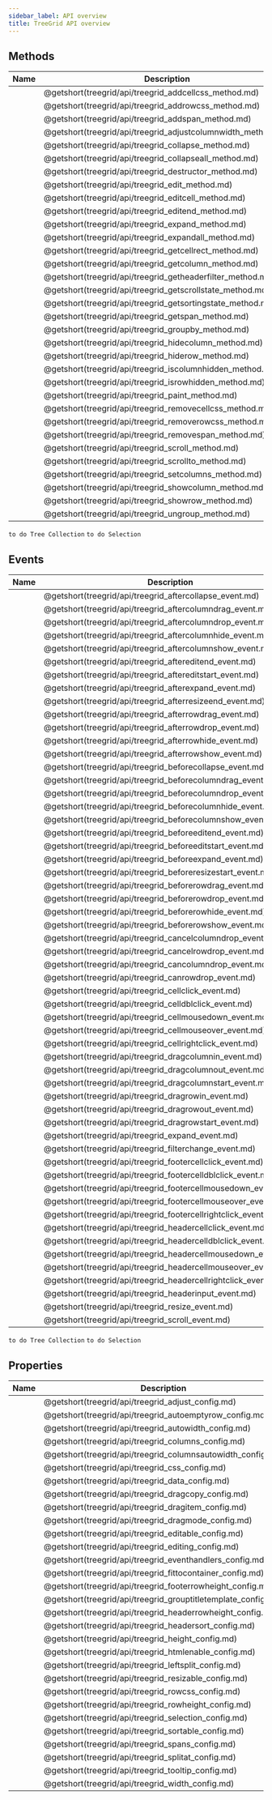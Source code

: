 ```yaml
---
sidebar_label: API overview
title: TreeGrid API overview
---
```


## Methods

| Name                                                  | Description                                                  |
| ----------------------------------------------------- | ------------------------------------------------------------ |
| [](treegrid/api/treegrid_addcellcss_method.md)        | @getshort(treegrid/api/treegrid_addcellcss_method.md)        |
| [](treegrid/api/treegrid_addrowcss_method.md)         | @getshort(treegrid/api/treegrid_addrowcss_method.md)         |
| [](treegrid/api/treegrid_addspan_method.md)           | @getshort(treegrid/api/treegrid_addspan_method.md)           |
| [](treegrid/api/treegrid_adjustcolumnwidth_method.md) | @getshort(treegrid/api/treegrid_adjustcolumnwidth_method.md) |
| [](treegrid/api/treegrid_collapse_method.md)          | @getshort(treegrid/api/treegrid_collapse_method.md)          |
| [](treegrid/api/treegrid_collapseall_method.md)       | @getshort(treegrid/api/treegrid_collapseall_method.md)       |
| [](treegrid/api/treegrid_destructor_method.md)        | @getshort(treegrid/api/treegrid_destructor_method.md)        |
| [](treegrid/api/treegrid_edit_method.md)              | @getshort(treegrid/api/treegrid_edit_method.md)              |
| [](treegrid/api/treegrid_editcell_method.md)          | @getshort(treegrid/api/treegrid_editcell_method.md)          |
| [](treegrid/api/treegrid_editend_method.md)           | @getshort(treegrid/api/treegrid_editend_method.md)           |
| [](treegrid/api/treegrid_expand_method.md)            | @getshort(treegrid/api/treegrid_expand_method.md)            |
| [](treegrid/api/treegrid_expandall_method.md)         | @getshort(treegrid/api/treegrid_expandall_method.md)         |
| [](treegrid/api/treegrid_getcellrect_method.md)       | @getshort(treegrid/api/treegrid_getcellrect_method.md)       |
| [](treegrid/api/treegrid_getcolumn_method.md)         | @getshort(treegrid/api/treegrid_getcolumn_method.md)         |
| [](treegrid/api/treegrid_getheaderfilter_method.md)   | @getshort(treegrid/api/treegrid_getheaderfilter_method.md)   |
| [](treegrid/api/treegrid_getscrollstate_method.md)    | @getshort(treegrid/api/treegrid_getscrollstate_method.md)    |
| [](treegrid/api/treegrid_getsortingstate_method.md)   | @getshort(treegrid/api/treegrid_getsortingstate_method.md)   |
| [](treegrid/api/treegrid_getspan_method.md)           | @getshort(treegrid/api/treegrid_getspan_method.md)           |
| [](treegrid/api/treegrid_groupby_method.md)           | @getshort(treegrid/api/treegrid_groupby_method.md)           |
| [](treegrid/api/treegrid_hidecolumn_method.md)        | @getshort(treegrid/api/treegrid_hidecolumn_method.md)        |
| [](treegrid/api/treegrid_hiderow_method.md)           | @getshort(treegrid/api/treegrid_hiderow_method.md)           |
| [](treegrid/api/treegrid_iscolumnhidden_method.md)    | @getshort(treegrid/api/treegrid_iscolumnhidden_method.md)    |
| [](treegrid/api/treegrid_isrowhidden_method.md)       | @getshort(treegrid/api/treegrid_isrowhidden_method.md)       |
| [](treegrid/api/treegrid_paint_method.md)             | @getshort(treegrid/api/treegrid_paint_method.md)             |
| [](treegrid/api/treegrid_removecellcss_method.md)     | @getshort(treegrid/api/treegrid_removecellcss_method.md)     |
| [](treegrid/api/treegrid_removerowcss_method.md)      | @getshort(treegrid/api/treegrid_removerowcss_method.md)      |
| [](treegrid/api/treegrid_removespan_method.md)        | @getshort(treegrid/api/treegrid_removespan_method.md)        |
| [](treegrid/api/treegrid_scroll_method.md)            | @getshort(treegrid/api/treegrid_scroll_method.md)            |
| [](treegrid/api/treegrid_scrollto_method.md)          | @getshort(treegrid/api/treegrid_scrollto_method.md)          |
| [](treegrid/api/treegrid_setcolumns_method.md)        | @getshort(treegrid/api/treegrid_setcolumns_method.md)        |
| [](treegrid/api/treegrid_showcolumn_method.md)        | @getshort(treegrid/api/treegrid_showcolumn_method.md)        |
| [](treegrid/api/treegrid_showrow_method.md)           | @getshort(treegrid/api/treegrid_showrow_method.md)           |
| [](treegrid/api/treegrid_ungroup_method.md)           | @getshort(treegrid/api/treegrid_ungroup_method.md)           |

`to do Tree Collection`
`to do Selection`

## Events

| Name                                                    | Description                                                    |
| ------------------------------------------------------- | -------------------------------------------------------------- |
| [](treegrid/api/treegrid_aftercollapse_event.md)        | @getshort(treegrid/api/treegrid_aftercollapse_event.md)        |
| [](treegrid/api/treegrid_aftercolumndrag_event.md)      | @getshort(treegrid/api/treegrid_aftercolumndrag_event.md)      |
| [](treegrid/api/treegrid_aftercolumndrop_event.md)      | @getshort(treegrid/api/treegrid_aftercolumndrop_event.md)      |
| [](treegrid/api/treegrid_aftercolumnhide_event.md)      | @getshort(treegrid/api/treegrid_aftercolumnhide_event.md)      |
| [](treegrid/api/treegrid_aftercolumnshow_event.md)      | @getshort(treegrid/api/treegrid_aftercolumnshow_event.md)      |
| [](treegrid/api/treegrid_aftereditend_event.md)         | @getshort(treegrid/api/treegrid_aftereditend_event.md)         |
| [](treegrid/api/treegrid_aftereditstart_event.md)       | @getshort(treegrid/api/treegrid_aftereditstart_event.md)       |
| [](treegrid/api/treegrid_afterexpand_event.md)          | @getshort(treegrid/api/treegrid_afterexpand_event.md)          |
| [](treegrid/api/treegrid_afterresizeend_event.md)       | @getshort(treegrid/api/treegrid_afterresizeend_event.md)       |
| [](treegrid/api/treegrid_afterrowdrag_event.md)         | @getshort(treegrid/api/treegrid_afterrowdrag_event.md)         |
| [](treegrid/api/treegrid_afterrowdrop_event.md)         | @getshort(treegrid/api/treegrid_afterrowdrop_event.md)         |
| [](treegrid/api/treegrid_afterrowhide_event.md)         | @getshort(treegrid/api/treegrid_afterrowhide_event.md)         |
| [](treegrid/api/treegrid_afterrowshow_event.md)         | @getshort(treegrid/api/treegrid_afterrowshow_event.md)         |
| [](treegrid/api/treegrid_beforecollapse_event.md)       | @getshort(treegrid/api/treegrid_beforecollapse_event.md)       |
| [](treegrid/api/treegrid_beforecolumndrag_event.md)     | @getshort(treegrid/api/treegrid_beforecolumndrag_event.md)     |
| [](treegrid/api/treegrid_beforecolumndrop_event.md)     | @getshort(treegrid/api/treegrid_beforecolumndrop_event.md)     |
| [](treegrid/api/treegrid_beforecolumnhide_event.md)     | @getshort(treegrid/api/treegrid_beforecolumnhide_event.md)     |
| [](treegrid/api/treegrid_beforecolumnshow_event.md)     | @getshort(treegrid/api/treegrid_beforecolumnshow_event.md)     |
| [](treegrid/api/treegrid_beforeeditend_event.md)        | @getshort(treegrid/api/treegrid_beforeeditend_event.md)        |
| [](treegrid/api/treegrid_beforeeditstart_event.md)      | @getshort(treegrid/api/treegrid_beforeeditstart_event.md)      |
| [](treegrid/api/treegrid_beforeexpand_event.md)         | @getshort(treegrid/api/treegrid_beforeexpand_event.md)         |
| [](treegrid/api/treegrid_beforeresizestart_event.md)    | @getshort(treegrid/api/treegrid_beforeresizestart_event.md)    |
| [](treegrid/api/treegrid_beforerowdrag_event.md)        | @getshort(treegrid/api/treegrid_beforerowdrag_event.md)        |
| [](treegrid/api/treegrid_beforerowdrop_event.md)        | @getshort(treegrid/api/treegrid_beforerowdrop_event.md)        |
| [](treegrid/api/treegrid_beforerowhide_event.md)        | @getshort(treegrid/api/treegrid_beforerowhide_event.md)        |
| [](treegrid/api/treegrid_beforerowshow_event.md)        | @getshort(treegrid/api/treegrid_beforerowshow_event.md)        |
| [](treegrid/api/treegrid_cancelcolumndrop_event.md)     | @getshort(treegrid/api/treegrid_cancelcolumndrop_event.md)     |
| [](treegrid/api/treegrid_cancelrowdrop_event.md)        | @getshort(treegrid/api/treegrid_cancelrowdrop_event.md)        |
| [](treegrid/api/treegrid_cancolumndrop_event.md)        | @getshort(treegrid/api/treegrid_cancolumndrop_event.md)        |
| [](treegrid/api/treegrid_canrowdrop_event.md)           | @getshort(treegrid/api/treegrid_canrowdrop_event.md)           |
| [](treegrid/api/treegrid_cellclick_event.md)            | @getshort(treegrid/api/treegrid_cellclick_event.md)            |
| [](treegrid/api/treegrid_celldblclick_event.md)         | @getshort(treegrid/api/treegrid_celldblclick_event.md)         |
| [](treegrid/api/treegrid_cellmousedown_event.md)        | @getshort(treegrid/api/treegrid_cellmousedown_event.md)        |
| [](treegrid/api/treegrid_cellmouseover_event.md)        | @getshort(treegrid/api/treegrid_cellmouseover_event.md)        |
| [](treegrid/api/treegrid_cellrightclick_event.md)       | @getshort(treegrid/api/treegrid_cellrightclick_event.md)       |
| [](treegrid/api/treegrid_dragcolumnin_event.md)         | @getshort(treegrid/api/treegrid_dragcolumnin_event.md)         |
| [](treegrid/api/treegrid_dragcolumnout_event.md)        | @getshort(treegrid/api/treegrid_dragcolumnout_event.md)        |
| [](treegrid/api/treegrid_dragcolumnstart_event.md)      | @getshort(treegrid/api/treegrid_dragcolumnstart_event.md)      |
| [](treegrid/api/treegrid_dragrowin_event.md)            | @getshort(treegrid/api/treegrid_dragrowin_event.md)            |
| [](treegrid/api/treegrid_dragrowout_event.md)           | @getshort(treegrid/api/treegrid_dragrowout_event.md)           |
| [](treegrid/api/treegrid_dragrowstart_event.md)         | @getshort(treegrid/api/treegrid_dragrowstart_event.md)         |
| [](treegrid/api/treegrid_expand_event.md)               | @getshort(treegrid/api/treegrid_expand_event.md)               |
| [](treegrid/api/treegrid_filterchange_event.md)         | @getshort(treegrid/api/treegrid_filterchange_event.md)         |
| [](treegrid/api/treegrid_footercellclick_event.md)      | @getshort(treegrid/api/treegrid_footercellclick_event.md)      |
| [](treegrid/api/treegrid_footercelldblclick_event.md)   | @getshort(treegrid/api/treegrid_footercelldblclick_event.md)   |
| [](treegrid/api/treegrid_footercellmousedown_event.md)  | @getshort(treegrid/api/treegrid_footercellmousedown_event.md)  |
| [](treegrid/api/treegrid_footercellmouseover_event.md)  | @getshort(treegrid/api/treegrid_footercellmouseover_event.md)  |
| [](treegrid/api/treegrid_footercellrightclick_event.md) | @getshort(treegrid/api/treegrid_footercellrightclick_event.md) |
| [](treegrid/api/treegrid_headercellclick_event.md)      | @getshort(treegrid/api/treegrid_headercellclick_event.md)      |
| [](treegrid/api/treegrid_headercelldblclick_event.md)   | @getshort(treegrid/api/treegrid_headercelldblclick_event.md)   |
| [](treegrid/api/treegrid_headercellmousedown_event.md)  | @getshort(treegrid/api/treegrid_headercellmousedown_event.md)  |
| [](treegrid/api/treegrid_headercellmouseover_event.md)  | @getshort(treegrid/api/treegrid_headercellmouseover_event.md)  |
| [](treegrid/api/treegrid_headercellrightclick_event.md) | @getshort(treegrid/api/treegrid_headercellrightclick_event.md) |
| [](treegrid/api/treegrid_headerinput_event.md)          | @getshort(treegrid/api/treegrid_headerinput_event.md)          |
| [](treegrid/api/treegrid_resize_event.md)               | @getshort(treegrid/api/treegrid_resize_event.md)               |
| [](treegrid/api/treegrid_scroll_event.md)               | @getshort(treegrid/api/treegrid_scroll_event.md)               |

`to do Tree Collection`
`to do Selection`

## Properties

| Name                                                   | Description                                                   |
| ------------------------------------------------------ | ------------------------------------------------------------- |
| [](treegrid/api/treegrid_adjust_config.md)             | @getshort(treegrid/api/treegrid_adjust_config.md)             |
| [](treegrid/api/treegrid_autoemptyrow_config.md)       | @getshort(treegrid/api/treegrid_autoemptyrow_config.md)       |
| [](treegrid/api/treegrid_autowidth_config.md)          | @getshort(treegrid/api/treegrid_autowidth_config.md)          |
| [](treegrid/api/treegrid_columns_config.md)            | @getshort(treegrid/api/treegrid_columns_config.md)            |
| [](treegrid/api/treegrid_columnsautowidth_config.md)   | @getshort(treegrid/api/treegrid_columnsautowidth_config.md)   |
| [](treegrid/api/treegrid_css_config.md)                | @getshort(treegrid/api/treegrid_css_config.md)                |
| [](treegrid/api/treegrid_data_config.md)               | @getshort(treegrid/api/treegrid_data_config.md)               |
| [](treegrid/api/treegrid_dragcopy_config.md)           | @getshort(treegrid/api/treegrid_dragcopy_config.md)           |
| [](treegrid/api/treegrid_dragitem_config.md)           | @getshort(treegrid/api/treegrid_dragitem_config.md)           |
| [](treegrid/api/treegrid_dragmode_config.md)           | @getshort(treegrid/api/treegrid_dragmode_config.md)           |
| [](treegrid/api/treegrid_editable_config.md)           | @getshort(treegrid/api/treegrid_editable_config.md)           |
| [](treegrid/api/treegrid_editing_config.md)            | @getshort(treegrid/api/treegrid_editing_config.md)            |
| [](treegrid/api/treegrid_eventhandlers_config.md)      | @getshort(treegrid/api/treegrid_eventhandlers_config.md)      |
| [](treegrid/api/treegrid_fittocontainer_config.md)     | @getshort(treegrid/api/treegrid_fittocontainer_config.md)     |
| [](treegrid/api/treegrid_footerrowheight_config.md)    | @getshort(treegrid/api/treegrid_footerrowheight_config.md)    |
| [](treegrid/api/treegrid_grouptitletemplate_config.md) | @getshort(treegrid/api/treegrid_grouptitletemplate_config.md) |
| [](treegrid/api/treegrid_headerrowheight_config.md)    | @getshort(treegrid/api/treegrid_headerrowheight_config.md)    |
| [](treegrid/api/treegrid_headersort_config.md)         | @getshort(treegrid/api/treegrid_headersort_config.md)         |
| [](treegrid/api/treegrid_height_config.md)             | @getshort(treegrid/api/treegrid_height_config.md)             |
| [](treegrid/api/treegrid_htmlenable_config.md)         | @getshort(treegrid/api/treegrid_htmlenable_config.md)         |
| [](treegrid/api/treegrid_leftsplit_config.md)          | @getshort(treegrid/api/treegrid_leftsplit_config.md)          |
| [](treegrid/api/treegrid_resizable_config.md)          | @getshort(treegrid/api/treegrid_resizable_config.md)          |
| [](treegrid/api/treegrid_rowcss_config.md)             | @getshort(treegrid/api/treegrid_rowcss_config.md)             |
| [](treegrid/api/treegrid_rowheight_config.md)          | @getshort(treegrid/api/treegrid_rowheight_config.md)          |
| [](treegrid/api/treegrid_selection_config.md)          | @getshort(treegrid/api/treegrid_selection_config.md)          |
| [](treegrid/api/treegrid_sortable_config.md)           | @getshort(treegrid/api/treegrid_sortable_config.md)           |
| [](treegrid/api/treegrid_spans_config.md)              | @getshort(treegrid/api/treegrid_spans_config.md)              |
| [](treegrid/api/treegrid_splitat_config.md)            | @getshort(treegrid/api/treegrid_splitat_config.md)            |
| [](treegrid/api/treegrid_tooltip_config.md)            | @getshort(treegrid/api/treegrid_tooltip_config.md)            |
| [](treegrid/api/treegrid_width_config.md)              | @getshort(treegrid/api/treegrid_width_config.md)              |

